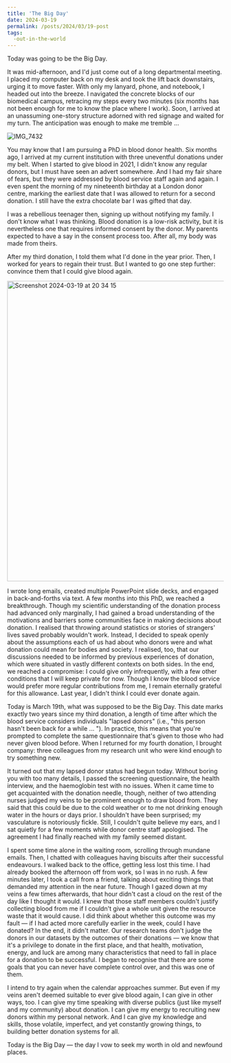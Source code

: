 ```yaml
---
title: 'The Big Day'
date: 2024-03-19
permalink: /posts/2024/03/19-post
tags:
  -out-in-the-world
---
```


Today was going to be the Big Day.

It was mid-afternoon, and I'd just come out of a long departmental meeting. I placed my computer back on my desk and took the lift back downstairs, urging it to move faster. With only my lanyard, phone, and notebook, I headed out into the breeze. I navigated the concrete blocks of our biomedical campus, retracing my steps every two minutes (six months has not been enough for me to know the place where I work). Soon, I arrived at an unassuming one-story structure adorned with red signage and waited for my turn. The anticipation was enough to make me tremble ...

![IMG_7432](https://github.com/yaning-wu/yaning-wu.github.io/assets/145920710/10c6b279-0cd1-4b16-8892-dedeac0a11cc)

You may know that I am pursuing a PhD in blood donor health. Six months ago, I arrived at my current institution with three uneventful donations under my belt. When I started to give blood in 2021, I didn't know any regular donors, but I must have seen an advert somewhere. And I had my fair share of fears, but they were addressed by blood service staff again and again. I even spent the morning of my nineteenth birthday at a London donor centre, marking the earliest date that I was allowed to return for a second donation. I still have the extra chocolate bar I was gifted that day.

I was a rebellious teenager then, signing up without notifying my family. I don't know what I was thinking. Blood donation is a low-risk activity, but it is nevertheless one that requires informed consent by the donor. My parents expected to have a say in the consent process too. After all, my body was made from theirs.

After my third donation, I told them what I'd done in the year prior. Then, I worked for years to regain their trust. But I wanted to go one step further: convince them that I could give blood again. 

<img width="699" alt="Screenshot 2024-03-19 at 20 34 15" src="https://github.com/yaning-wu/yaning-wu.github.io/assets/145920710/6c3eaf85-7f29-4428-b3c0-f27d4ad8d2a5">

I wrote long emails, created multiple PowerPoint slide decks, and engaged in back-and-forths via text. A few months into this PhD, we reached a breakthrough. Though my scientific understanding of the donation process had advanced only marginally, I had gained a broad understanding of the motivations and barriers some communities face in making decisions about donation. I realised that throwing around statistics or stories of strangers' lives saved probably wouldn't work. Instead, I decided to speak openly about the assumptions each of us had about who donors were and what donation could mean for bodies and society. I realised, too, that our discussions needed to be informed by previous experiences of donation, which were situated in vastly different contexts on both sides. In the end, we reached a compromise: I could give only infrequently, with a few other conditions that I will keep private for now. Though I know the blood service would prefer more regular contributions from me, I remain eternally grateful for this allowance. Last year, I didn't think I could ever donate again.

Today is March 19th, what was supposed to be the Big Day. This date marks exactly two years since my third donation, a length of time after which the blood service considers individuals "lapsed donors" (i.e., "this person hasn't been back for a while ... "). In practice, this means that you're prompted to complete the same questionnaire that's given to those who had never given blood before. When I returned for my fourth donation, I brought company: three colleagues from my research unit who were kind enough to try something new.

It turned out that my lapsed donor status had begun today. Without boring you with too many details, I passed the screening questionnaire, the health interview, and the haemoglobin test with no issues. When it came time to get acquainted with the donation needle, though, neither of two attending nurses judged my veins to be prominent enough to draw blood from. They said that this could be due to the cold weather or to me not drinking enough water in the hours or days prior. I shouldn't have been surprised; my vasculature is notoriously fickle. Still, I couldn't quite believe my ears, and I sat quietly for a few moments while donor centre staff apologised. The agreement I had finally reached with my family seemed distant. 

I spent some time alone in the waiting room, scrolling through mundane emails. Then, I chatted with colleagues having biscuits after their successful endeavours. I walked back to the office, getting less lost this time. I had already booked the afternoon off from work, so I was in no rush. A few minutes later, I took a call from a friend, talking about exciting things that demanded my attention in the near future. Though I gazed down at my veins a few times afterwards, that hour didn't cast a cloud on the rest of the day like I thought it would. I knew that those staff members couldn't justify collecting blood from me if I couldn't give a whole unit given the resource waste that it would cause. I did think about whether this outcome was my fault &mdash; if I had acted more carefully earlier in the week, could I have donated? In the end, it didn't matter. Our research teams don't judge the donors in our datasets by the outcomes of their donations &mdash; we know that it's a privilege to donate in the first place, and that health, motivation, energy, and luck are among many characteristics that need to fall in place for a donation to be successful. I began to recognise that there are some goals that you can never have complete control over, and this was one of them. 

I intend to try again when the calendar approaches summer. But even if my veins aren't deemed suitable to ever give blood again, I can give in other ways, too. I can give my time speaking with diverse publics (just like myself and my community) about donation. I can give my energy to recruiting new donors within my personal network. And I can give my knowledge and skills, those volatile, imperfect, and yet constantly growing things, to building better donation systems for all.

Today is the Big Day &mdash; the day I vow to seek my worth in old and newfound places.
